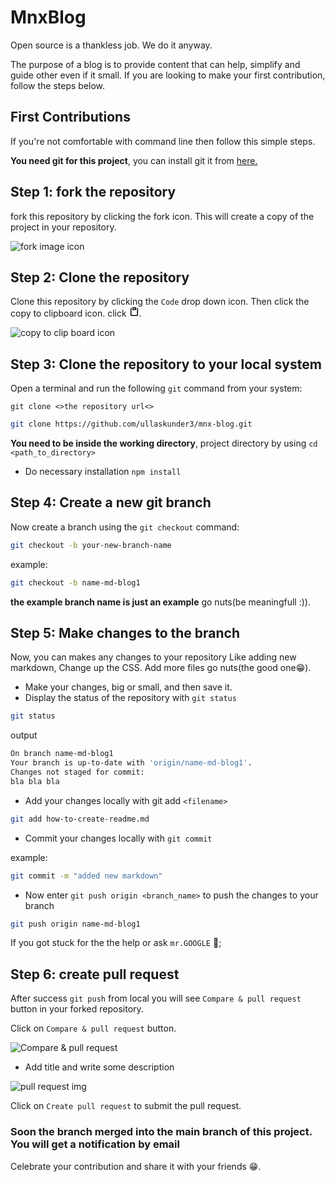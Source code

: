# MnxBlog

Open source is a thankless job. We do it anyway.

The purpose of a blog is to provide content that can help, simplify and guide other even if it small. If you are looking to make your first contribution, follow the steps below.

## First Contributions

If you're not comfortable with command line then follow this simple steps.

**You need git for this project**, you can install git it from [here.](https://git-scm.com/)

## Step 1: fork the repository

fork this repository by clicking the fork icon. This will create a copy of the project in your repository.

![fork image icon](https://docs.github.com/assets/cb-28613/images/help/repository/fork_button.png)

## Step 2: Clone the repository

Clone this repository by clicking the `Code` drop down icon. Then click the copy to clipboard icon. click <svg version="1.1" width="16" height="16" viewBox="0 0 16 16" class="octicon octicon-paste" aria-label="The clipboard icon" role="img"><path fill-rule="evenodd" d="M5.75 1a.75.75 0 00-.75.75v3c0 .414.336.75.75.75h4.5a.75.75 0 00.75-.75v-3a.75.75 0 00-.75-.75h-4.5zm.75 3V2.5h3V4h-3zm-2.874-.467a.75.75 0 00-.752-1.298A1.75 1.75 0 002 3.75v9.5c0 .966.784 1.75 1.75 1.75h8.5A1.75 1.75 0 0014 13.25v-9.5a1.75 1.75 0 00-.874-1.515.75.75 0 10-.752 1.298.25.25 0 01.126.217v9.5a.25.25 0 01-.25.25h-8.5a.25.25 0 01-.25-.25v-9.5a.25.25 0 01.126-.217z"></path></svg>.

![copy to clip board icon](https://docs.github.com/assets/cb-33207/images/help/repository/https-url-clone-cli.png)

## Step 3: Clone the repository to your local system

Open a terminal and run the following `git` command from your system:

`git clone <>the repository url<>`

```bash
git clone https://github.com/ullaskunder3/mnx-blog.git
```

**You need to be inside the working directory**, project directory by using `cd <path_to_directory>`

- Do necessary installation `npm install`

## Step 4: Create a new git branch

Now create a branch using the `git checkout` command:

```bash
git checkout -b your-new-branch-name
```

example:

```bash
git checkout -b name-md-blog1
```

**the example branch name is just an example** go nuts(be meaningfull :)).

## Step 5: Make changes to the branch

Now, you can makes any changes to your repository Like adding new markdown, Change up the CSS. Add more files go nuts(the good one😁).

- Make your changes, big or small, and then save it.
- Display the status of the repository with `git status`

```bash
git status
```

output

```bash
On branch name-md-blog1
Your branch is up-to-date with 'origin/name-md-blog1'.
Changes not staged for commit:
bla bla bla
```

- Add your changes locally with git add `<filename>`

```bash
git add how-to-create-readme.md
```

- Commit your changes locally with  `git commit`

example:

```bash
git commit -m "added new markdown" 
```

- Now enter `git push origin <branch_name>` to push the changes to your branch

```bash
git push origin name-md-blog1
```

If you got stuck for the the help or ask `mr.GOOGLE` 🤩;

## Step 6: create pull request

After success `git push` from local you will see `Compare & pull request` button in your forked repository.

Click on `Compare & pull request` button.

![Compare & pull request](https://opensource.com/sites/default/files/uploads/compare-and-pull-request-button.png)

- Add title and write some description

![pull request img](https://i.stack.imgur.com/aJJ1n.png)

Click on `Create pull request` to submit the pull request.

### Soon the branch merged into the main branch of this project. You will get a notification by email

Celebrate your contribution and share it with your friends 😁.
